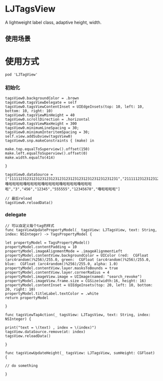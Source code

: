 # LJTagsView
A lightweight label class, adaptive height, width.

## 使用场景


# 使用方式

    pod 'LJTagView'

### 初始化

    tagsView0.backgroundColor = .brown
    tagsView0.tagsViewDelegate = self
    tagsView0.tagsViewContentInset = UIEdgeInsets(top: 10, left: 10, bottom: 10, right: 10)
    tagsView0.tagsViewMinHeight = 40
    tagsView0.scrollDirection = .horizontal
    tagsView0.tagsViewMaxHeight = 300
    tagsView0.minimumLineSpacing = 30;
    tagsView0.minimumInteritemSpacing = 30;
    self.view.addSubview(tagsView0)
    tagsView0.snp.makeConstraints { (make) in
    
    make.top.equalToSuperview().offset(150)
    make.left.equalToSuperview().offset(0)
    make.width.equalTo(414)
    
    }

    tagsView0.dataSource = ["11111231231231231231231231231231231231231231231231","21111123123123123123123123123123123123123123123131231噜啦啦啦啦噜啦啦啦啦噜啦啦啦啦噜啦啦啦啦噜啦啦啦啦","3","456","12345","555555","12345678","噜啦啦啦啦"]

    // 最后reload
    tagsView0.reloadData()

### delegate

    // 可以自定义每个tag的样式
    func tagsViewUpdatePropertyModel(_ tagsView: LJTagsView, text: String, index: NSInteger) -> TagsPropertyModel {

    let propertyModel = TagsPropertyModel()
    propertyModel.contentPadding = 10
    propertyModel.imageAlignmentMode = .imageAlignmentLeft
    propertyModel.contentView.backgroundColor = UIColor (red:  CGFloat (arc4random()%256)/255.0, green:  CGFloat (arc4random()%256)/255.0, blue:  CGFloat (arc4random()%256)/255.0, alpha: 1.0)
    propertyModel.contentView.layer.masksToBounds = true
    propertyModel.contentView.layer.cornerRadius = 4
    propertyModel.imageView.image = UIImage(named: "search_revoke")
    propertyModel.imageView.frame.size = CGSize(width:16, height: 16)
    propertyModel.contentInset = UIEdgeInsets(top: 20, left: 10, bottom: 20, right: 10)
    propertyModel.titleLabel.textColor = .white
    return propertyModel
    
    }

    func tagsViewTapAction(_ tagsView: LJTagsView, text: String, index: NSInteger) {

    print("text = \(text) , index = \(index)")
    tagsView.dataSource.remove(at: index)
    tagsView.reloadData()
    
    }

    func tagsViewUpdateHeight(_ tagsView: LJTagsView, sumHeight: CGFloat) {

    // do something

    }
